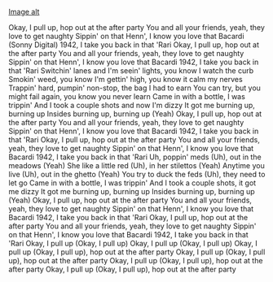 [Image alt](https://github.com/LIL-JABA/LIL-JABA/raw/main/image/lilpidor.png)

Okay, I pull up, hop out at the after party
You and all your friends, yeah, they love to get naughty
Sippin' on that Henn', I know you love that Bacardi (Sonny Digital)
1942, I take you back in that 'Rari
Okay, I pull up, hop out at the after party
You and all your friends, yeah, they love to get naughty
Sippin' on that Henn', I know you love that Bacardi
1942, I take you back in that 'Rari
Switchin' lanes and I'm seein' lights, you know I watch the curb
Smokin' weed, you know I'm gettin' high, you know it calm my nerves
Trappin' hard, pumpin' non-stop, the bag I had to earn
You can try, but you might fail again, you know you never learn
Came in with a bottle, I was trippin'
And I took a couple shots and now I'm dizzy
It got me burning up, burning up
Insides burning up, burning up (Yeah)
Okay, I pull up, hop out at the after party
You and all your friends, yeah, they love to get naughty
Sippin' on that Henn', I know you love that Bacardi
1942, I take you back in that 'Rari
Okay, I pull up, hop out at the after party
You and all your friends, yeah, they love to get naughty
Sippin' on that Henn', I know you love that Bacardi
1942, I take you back in that 'Rari
Uh, poppin' meds (Uh), out in the meadows (Yeah)
She like a little red (Uh), in her stilettos (Yeah)
Anytime you live (Uh), out in the ghetto (Yeah)
You try to duck the feds (Uh), they need to let go
Came in with a bottle, I was trippin'
And I took a couple shots, it got me dizzy
It got me burning up, burning up
Insides burning up, burning up (Yeah)
Okay, I pull up, hop out at the after party
You and all your friends, yeah, they love to get naughty
Sippin' on that Henn', I know you love that Bacardi
1942, I take you back in that 'Rari
Okay, I pull up, hop out at the after party
You and all your friends, yeah, they love to get naughty
Sippin' on that Henn', I know you love that Bacardi
1942, I take you back in that 'Rari
Okay, I pull up (Okay, I pull up)
Okay, I pull up (Okay, I pull up)
Okay, I pull up (Okay, I pull up), hop out at the after party
Okay, I pull up (Okay, I pull up), hop out at the after party
Okay, I pull up (Okay, I pull up), hop out at the after party
Okay, I pull up (Okay, I pull up), hop out at the after party
